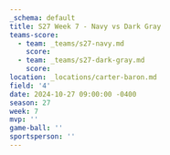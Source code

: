 ```yaml
---
_schema: default
title: S27 Week 7 - Navy vs Dark Gray
teams-score:
  - team: _teams/s27-navy.md
    score:
  - team: _teams/s27-dark-gray.md
    score:
location: _locations/carter-baron.md
field: '4'
date: 2024-10-27 09:00:00 -0400
season: 27
week: 7
mvp: ''
game-ball: ''
sportsperson: ''
---
```


